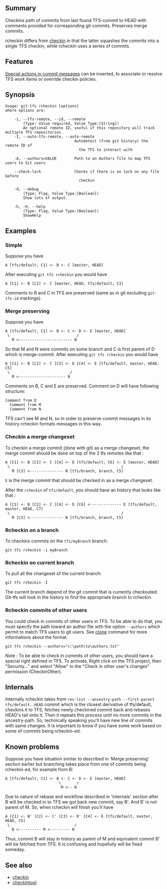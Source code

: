 ## Summary

Checkins path of commits from last found TFS-commit to HEAD with comments provided for corresponding git commits. Preserves merge commits.

rcheckin differs from [checkin](checkin.md) in that the latter squashes the commits into a single TFS checkin, while rcheckin uses a series of commits.


## Features
[Special actions in commit messages](../special-actions-in-commit-messages.md) can be inserted, to associate or resolve TFS work items or override checkin policies.

## Synopsis

    Usage: git-tfs rcheckin [options]
    where options are:

        -i, --tfs-remote, --id, --remote
            (Type: Value required, Value Type:[String])
            An optional remote ID, useful if this repository will track multiple TFS repositories.
        -I, --auto-tfs-remote, --auto-remote
                                   Autodetect (from git history) the remote ID of
                                     the TFS to interact with

        -A, --authors=VALUE        Path to an Authors file to map TFS users to Git users

        --check-lock               Checks if there is no lock on any file before
                                     checkin

        -d, --debug
            (Type: Flag, Value Type:[Boolean])
            Show lots of output.

        -h, -H, --help
            (Type: Flag, Value Type:[Boolean])
            ShowHelp

## Examples

### Simple

Suppose you have

    A [tfs/default, C1] <- B <- C [master, HEAD]

After executing `git tfs rcheckin` you would have

    A [C1] <- B [C2] <- C [master, HEAD, tfs/default, C3]

Comments to B and C in TFS are preserved (same as in git excluding `git-tfs-id` markings).

### Merge preserving

Suppose you have

    A [tfs/default, C1] <- B <- C <- D <- E [master, HEAD]
     \                              /
       M <------------------------ N

So that M and N were commits on some branch and C is first parent of D which is merge-commit. After executing `git tfs rcheckin` you would have

    A [C1] <- B [C2] <- C [C3] <- D [C4] <- E [tfs/default, master, HEAD, C5]
     \                           /
       M <--------------------- N

Comments on B, C and E are preserved. Comment on D will have following structure:

    Comment from D
      Comment from M
      Comment from N

TFS can't see M and N, so in order to preserve commit messages in its history rcheckin formats messages in this way.

### Checkin a merge changeset

To checkin a merge commit (done with git) as a merge changeset, the merge commit should be done on top of the 2 tfs remotes like that :

    A [C1] <- B [C2] <- C [C4] <- D [tfs/default, C6] <- E [master, HEAD]
     \                                                  /
       M [C3] <--------------- N [tfs/branch, branch, C5]

`E` is the merge commit that should be checked in as a merge changeset.

After the `rcheckin` of `tfs/default`, you should have an history that looks like that :

    A [C1] <- B [C2] <- C [C4] <- D [C6] <-------------- E [tfs/default, master, HEAD, C7]
     \                                                  /
       M [C3] <--------------- N [tfs/branch, branch, C5]

### Rcheckin on a branch

To checkins commits on the `tfs/myBranch` branch:

    git tfs rcheckin -i myBranch

### Rcheckin on current branch

To pull all the changeset of the current branch:

    git tfs rcheckin -I

The current branch depend of the git commit that is currently checkouted. Git-tfs will look in the history
to find the appropriate branch to rcheckin.

### Rcheckin commits of other users

You could check in commits of other users in TFS. To be able to do that, you must specify the path toward an author file with the option `--authors` which permit to match TFS users to git users. See [clone](clone.md) command for more informations about the format.

    git tfs rcheckin --authors="c:\path\to\authors.txt"

Note : To be able to check in commits of other users, you should have a special right defined in TFS. To activate, Right click on the TFS project, then "Security..." and select "Allow" to the "Check in other user's changes" permission (CheckinOther).

## Internals

Internally rcheckin takes from `rev-list --ancestry-path --first-parent tfs/default..HEAD` commit which is the closest derivative of tfs/default, checkins it to TFS, fetches newly checkined commit back and rebases HEAD's tail onto it. Then it repeats this process until no more commits in the ancestry-path. So, technically speaking you'll have new line of commits with same changes. It is important to know if you have some work based on some of commits being rcheckin-ed.

## Known problems

Suppose you have situation similar to described in 'Merge preserving' section earlier but branching takes place from one of commits being rcheckin-ed, for example from B:

    A [tfs/default, C1] <- B <- C <- D <- E [master, HEAD]
                            \       /
                             M <-- N

Due to nature of rebase and workflow described in 'Internals' section after B will be checked in to TFS we got back new commit, say B'. And B' is not parent of M. So, when rcheckin will finish you'll have

    A [C1] <- B' [C2] <- C' [C3] <- D' [C4] <- E [tfs/default, master, HEAD, C5]
     \                             /
       B <---------- M <--------- N

Thus, commit B will stay in history as parent of M and equivalent commit B' will be fetched from TFS. It is confusing and hopefully will be fixed someday.



## See also

* [checkin](checkin.md)
* [checkintool](checkintool.md)
